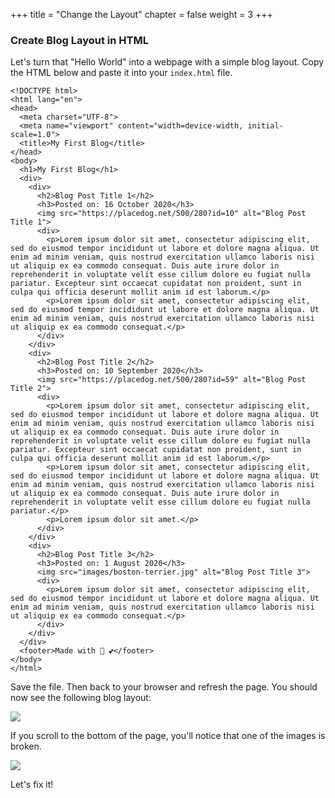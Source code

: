 +++
title = "Change the Layout"
chapter = false
weight = 3
+++

### Create Blog Layout in HTML

Let's turn that "Hello World" into a webpage with a simple blog layout. Copy the HTML below and paste it into your `index.html` file.

```
<!DOCTYPE html>
<html lang="en">
<head>
  <meta charset="UTF-8">
  <meta name="viewport" content="width=device-width, initial-scale=1.0">
  <title>My First Blog</title>
</head>
<body>
  <h1>My First Blog</h1>
  <div>
    <div>
      <h2>Blog Post Title 1</h2>
      <h3>Posted on: 16 October 2020</h3>
      <img src="https://placedog.net/500/280?id=10" alt="Blog Post Title 1">
      <div>
        <p>Lorem ipsum dolor sit amet, consectetur adipiscing elit, sed do eiusmod tempor incididunt ut labore et dolore magna aliqua. Ut enim ad minim veniam, quis nostrud exercitation ullamco laboris nisi ut aliquip ex ea commodo consequat. Duis aute irure dolor in reprehenderit in voluptate velit esse cillum dolore eu fugiat nulla pariatur. Excepteur sint occaecat cupidatat non proident, sunt in culpa qui officia deserunt mollit anim id est laborum.</p>
        <p>Lorem ipsum dolor sit amet, consectetur adipiscing elit, sed do eiusmod tempor incididunt ut labore et dolore magna aliqua. Ut enim ad minim veniam, quis nostrud exercitation ullamco laboris nisi ut aliquip ex ea commodo consequat.</p>
      </div>
    </div>
    <div>
      <h2>Blog Post Title 2</h2>
      <h3>Posted on: 10 September 2020</h3>
      <img src="https://placedog.net/500/280?id=59" alt="Blog Post Title 2">
      <div>
        <p>Lorem ipsum dolor sit amet, consectetur adipiscing elit, sed do eiusmod tempor incididunt ut labore et dolore magna aliqua. Ut enim ad minim veniam, quis nostrud exercitation ullamco laboris nisi ut aliquip ex ea commodo consequat. Duis aute irure dolor in reprehenderit in voluptate velit esse cillum dolore eu fugiat nulla pariatur. Excepteur sint occaecat cupidatat non proident, sunt in culpa qui officia deserunt mollit anim id est laborum.</p>
        <p>Lorem ipsum dolor sit amet, consectetur adipiscing elit, sed do eiusmod tempor incididunt ut labore et dolore magna aliqua. Ut enim ad minim veniam, quis nostrud exercitation ullamco laboris nisi ut aliquip ex ea commodo consequat. Duis aute irure dolor in reprehenderit in voluptate velit esse cillum dolore eu fugiat nulla pariatur.</p>
        <p>Lorem ipsum dolor sit amet.</p>
      </div>
    </div>
    <div>
      <h2>Blog Post Title 3</h2>
      <h3>Posted on: 1 August 2020</h3>
      <img src="images/boston-terrier.jpg" alt="Blog Post Title 3">
      <div>
        <p>Lorem ipsum dolor sit amet, consectetur adipiscing elit, sed do eiusmod tempor incididunt ut labore et dolore magna aliqua. Ut enim ad minim veniam, quis nostrud exercitation ullamco laboris nisi ut aliquip ex ea commodo consequat.</p>
      </div>
    </div>
  </div>
  <footer>Made with 🐶 💕</footer>
</body>
</html>
```

Save the file. Then back to your browser and refresh the page. You should now see the following blog layout:

![](../../images/my-first-blog-browser.png)


If you scroll to the bottom of the page, you'll notice that one of the images is broken.

![](../../images/missing-image.png)

Let's fix it!
